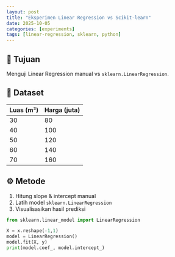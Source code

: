 ```yaml
---
layout: post
title: "Eksperimen Linear Regression vs Scikit-learn"
date: 2025-10-05
categories: [experiments]
tags: [linear-regression, sklearn, python]
---
```


## 🎯 Tujuan
Menguji Linear Regression manual vs `sklearn.LinearRegression`.

## 🧩 Dataset
| Luas (m²) | Harga (juta) |
|-----------|---------------|
| 30        | 80            |
| 40        | 100           |
| 50        | 120           |
| 60        | 140           |
| 70        | 160           |

## ⚙️ Metode
1. Hitung slope & intercept manual  
2. Latih model `sklearn.LinearRegression`  
3. Visualisasikan hasil prediksi

```python
from sklearn.linear_model import LinearRegression

X = x.reshape(-1,1)
model = LinearRegression()
model.fit(X, y)
print(model.coef_, model.intercept_)
